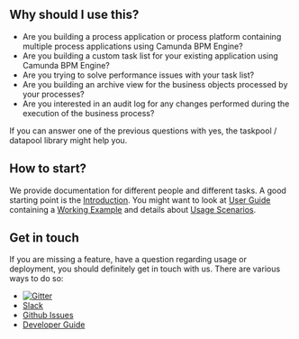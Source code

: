 ## Why should I use this?

* Are you building a process application or process platform containing multiple process applications
  using Camunda BPM Engine?
* Are you building a custom task list for your existing application using
  Camunda BPM Engine?
* Are you trying to solve performance issues with your task list?
* Are you building an archive view for the business objects processed by your processes?
* Are you interested in an audit log for any changes performed during the execution of the business process?

If you can answer one of the previous questions with yes, the taskpool / datapool library might help you.

## How to start?

We provide documentation for different people and different tasks. A good starting point is the
[Introduction](./wiki/introduction). You might want to look at [User Guide](./wiki/user-guide) containing
a [Working Example](./wiki/user-guide/example) and details about [Usage Scenarios](./wiki/user-guide/scenarios).

## Get in touch

If you are missing a feature, have a question regarding usage or deployment, you should definitely get in touch
with us. There are various ways to do so:

* [![Gitter](https://badges.gitter.im/holunda-io/camunda-bpm-taskpool.svg)](https://gitter.im/holunda-io/camunda-bpm-taskpool?utm_source=badge&utm_medium=badge&utm_campaign=pr-badge)
* [Slack](https://holunda.slack.com/messages/taskpool/)
* [Github Issues](https://github.com/holunda-io/camunda-bpm-taskpool/issues)
* [Developer Guide](/wiki/developer-guide)
